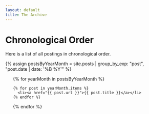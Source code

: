 ```yaml
---
layout: default
title: The Archive
---
```


# Chronological Order

Here is a list of all postings in chronological order.

{% assign postsByYearMonth = site.posts | group_by_exp: "post", "post.date | date: '%B %Y'" %}
<ul>
{% for yearMonth in postsByYearMonth %}
  
    {% for post in yearMonth.items %}
      <li><a href="{{ post.url }}">{{ post.title }}</a></li>
    {% endfor %}
{% endfor %}
</ul>
